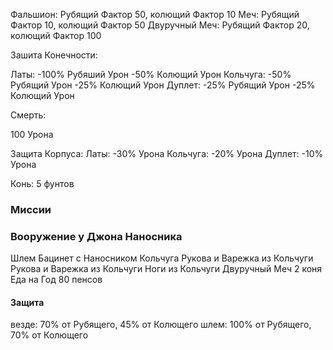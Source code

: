 Фальшион: Рубящий Фактор 50, колющий Фактор 10
Меч: Рубящий Фактор 10, колющий Фактор 50
Двуручный Меч: Рубящий Фактор 20, колющий Фактор 100

Зашита Конечности:

Латы: -100% Рубяший Урон -50% Колющий Урон
Кольчуга: -50% Рубящий Урон -25% Колющий Урон
Дуплет: -25% Рубящий Урон -25% Колющий Урон

Смерть:

100 Урона

Защита Корпуса:
Латы: -30% Урона
Кольчуга: -20% Урона
Дуплет: -10% Урона

Конь: 5 фунтов

### Миссии

### Вооружение у Джона Наносника

Шлем Бацинет c Наносником
Кольчуга
Рукова и Варежка из Кольчуги
Рукова и Варежка из Кольчуги
Ноги из Кольчуги
Двуручный Меч
2 коня
Еда на Год
80 пенсов

#### Защита

везде: 70% от Рубящего, 45% от Колющего
шлем: 100% от Рубящего, 70% от Колющего
